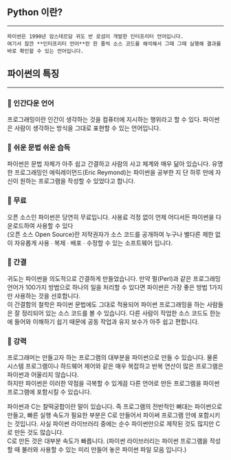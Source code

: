 ## Python 이란?

---

```
파이썬은 1990년 암스테르담 귀도 반 로섬이 개발한 인터프리터 언어입니다.
여기서 잠깐 **인터프리터 언어**란 한 줄씩 소스 코드를 해석해서 그때 그때 실행해 결과를 바로 확인할 수 있는 언어입니다.
```

## 파이썬의 특징

---

### 🤔 인간다운 언어

프로그래밍이란 인간이 생각하는 것을 컴퓨터에 지시하는 행위라고 할 수 있다. 파이썬은 사람이 생각하는 방식을 그대로 표현할 수 있는 언어입니다.

### 🤔 쉬운 문법 쉬운 습득

파이썬은 문법 자체가 아주 쉽고 간결하고 사람의 사고 체계와 매우 닮아 있습니다. 유명한 프로그래밍인 에릭레이먼드(Eric Reymond)는 파이썬을 공부한 지 단 하루 만에 자신이 원하는 프로그램을 작성할 수 있었다고 합니다.

### 🤑 무료

오픈 소스인 파이썬은 당연히 무료입니다. 사용료 걱정 없이 언제 어디서든 파이썬을 다운로드하여 사용할 수 있다  
(오픈 소스 Open Source)란 저작권자가 소스 코드를 공개하여 누구나 별다른 제한 없이 자유롭게 사용 ∙ 복제 ∙ 배포 ∙ 수정할 수 있는 소프트웨어 입니다.

### 💨 간결

귀도는 파이썬을 의도적으로 간결하게 만들었습니다. 만약 펄(Perl)과 같은 프로그래밍 언어가 100가지 방법으로 하나의 일을 처리할 수 있다면 파이썬은 가장 좋은 방법 1가지만 사용하는 것을 선호합니다.  
이 간결함의 철학은 파이썬 문법에도 그대로 적용되어 파이썬 프로그래밍을 하는 사람들은 잘 정리되어 있는 소스 코드를 볼 수 있습니다. 다른 사람이 작업한 소스 코드도 한눈에 들어와 이해하기 쉽기 때문에 공동 작업과 유지 보수가 아주 쉽고 편합니다.

### 💪 강력

프로그래머는 만들고자 하는 프로그램의 대부분을 파이썬으로 만들 수 있습니다. 물론 시스템 프로그램이나 하드웨어 제어와 같은 매우 복잡하고 반복 연산이 많은 프로그램은 파이썬과 어울리지 않습니다.  
하지만 파이썬은 이러한 약점을 극복할 수 있게끔 다른 언어로 만든 프로그램을 파이썬 프로그램에 포함시킬 수 있습니다.

파이썬과 C는 찰떡궁합이란 말이 있습니다. 즉 프로그램의 전반적인 뼈대는 파이썬으로 만들고, 빠른 실행 속도가 필요한 부분은 C로 만들어서 파이써 프로그램 안에 포함시키는 것입니다. 사실 파이썬 라이브러리 중에는 순수 파이썬만으로 제작된 것도 많지만 C로 만든 것도 많습니다.  
C로 만든 것은 대부분 속도가 빠릅니다. (파이썬 라이브러리는 파이썬 프로그램을 작성할 때 불러와 사용할 수 있는 미리 만들어 놓은 파이썬 파일 모음 입니다.)
